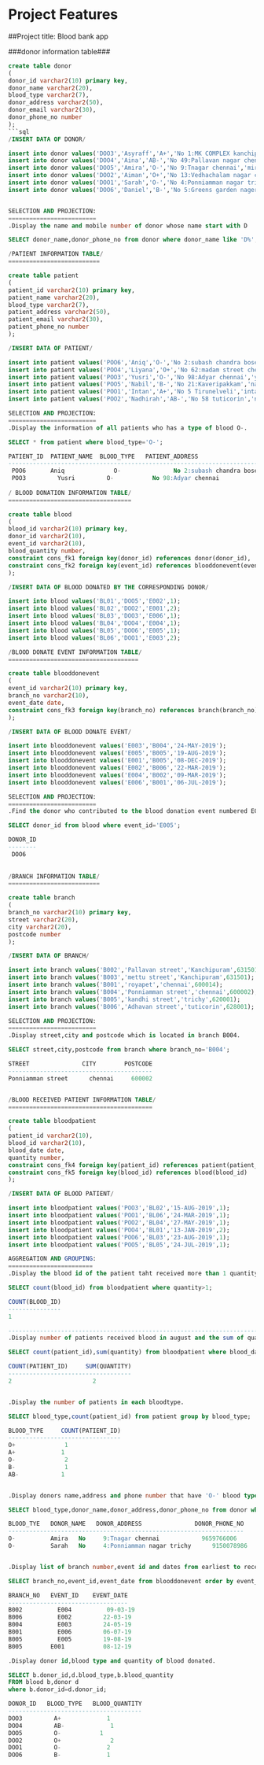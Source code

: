 # Project Features
##Project title:  Blood bank app

###donor information table###
```sql
create table donor
(
donor_id varchar2(10) primary key,
donor_name varchar2(20),
blood_type varchar2(7),
donor_address varchar2(50),
donor_email varchar2(30),
donor_phone_no number
);
```sql
/INSERT DATA OF DONOR/

insert into donor values('DOO3','Asyraff','A+','No 1:MK COMPLEX kanchipuram','asraf08@gmail.com',9899766556);
insert into donor values('DOO4','Aina','AB-','No 49:Pallavan nagar chennai','aina@gmail.com',7899766556);
insert into donor values('DOO5','Amira','O-','No 9:Tnagar chennai','mira124@gmail.com',9659766006);
insert into donor values('DOO2','Aiman','O+','No 13:Vedhachalam nagar coimbatore','aiman11@gmail.com',6888766536);
insert into donor values('DOO1','Sarah','O-','No 4:Ponniamman nagar trichy','sarah@gmail.com',9150078986);
insert into donor values('DOO6','Daniel','B-','No 5:Greens garden nagercoil','nial@gmail.com',9004766556);


SELECTION AND PROJECTION:
=========================
.Display the name and mobile number of donor whose name start with D

SELECT donor_name,donor_phone_no from donor where donor_name like 'D%';

/PATIENT INFORMATION TABLE/
==========================

create table patient 
(
patient_id varchar2(10) primary key,
patient_name varchar2(20),
blood_type varchar2(7),
patient_address varchar2(50),
patient_email varchar2(30),
patient_phone_no number
);

/INSERT DATA OF PATIENT/

insert into patient values('POO6','Aniq','O-','No 2:subash chandra bose street villupuram','aniq7@yahoo.com',9894528445);
insert into patient values('POO4','Liyana','O+','No 62:madam street chennai','lieyana@gmail.com',9894504844);
insert into patient values('POO3','Yusri','O-','No 98:Adyar chennai','yuss04@gmail.com',9922089333);
insert into patient values('POO5','Nabil','B-','No 21:Kaveripakkam','nabil@yahoo.com',8822098761);
insert into patient values('POO1','Intan','A+','No 5 Tirunelveli','intann@gmail.com',9894044921);
insert into patient values('POO2','Nadhirah','AB-','No 58 tuticorin','nanad11@gmail.com',6654321880);

SELECTION AND PROJECTION:
=========================
.Display the information of all patients who has a type of blood O-.

SELECT * from patient where blood_type='O-';

PATIENT_ID  PATIENT_NAME  BLOOD_TYPE   PATIENT_ADDRESS                              PATIENT_EMAIL     PATIENT_PHONE_NO    
-----------------------------------------------------------------------------------------------------------------------
 POO6     	Aniq	          O-	           No 2:subash chandra bose street villupuram  	aniq7@yahoo.com	  9894528445
 POO3	      Yusri	        O-	         No 98:Adyar chennai	                        yuss04@gmail.com	9922089333
 
/ BLOOD DONATION INFORMATION TABLE/
===================================

create table blood
(
blood_id varchar2(10) primary key,
donor_id varchar2(10),
event_id varchar2(10),
blood_quantity number,
constraint cons_fk1 foreign key(donor_id) references donor(donor_id),
constraint cons_fk2 foreign key(event_id) references blooddonevent(event_id)
);

/INSERT DATA OF BLOOD DONATED BY THE CORRESPONDING DONOR/

insert into blood values('BL01','DOO5','E002',1);
insert into blood values('BL02','DOO2','E001',2);
insert into blood values('BL03','DOO3','E006',1);
insert into blood values('BL04','DOO4','E004',1);
insert into blood values('BL05','DOO6','E005',1);
insert into blood values('BL06','DOO1','E003',2);

/BLOOD DONATE EVENT INFORMATION TABLE/
=====================================

create table blooddonevent
(
event_id varchar2(10) primary key,
branch_no varchar2(10),
event_date date,
constraint cons_fk3 foreign key(branch_no) references branch(branch_no)
);

/INSERT DATA OF BLOOD DONATE EVENT/

insert into blooddonevent values('E003','B004','24-MAY-2019');
insert into blooddonevent values('E005','B005','19-AUG-2019');
insert into blooddonevent values('E001','B005','08-DEC-2019');
insert into blooddonevent values('E002','B006','22-MAR-2019');
insert into blooddonevent values('E004','B002','09-MAR-2019');
insert into blooddonevent values('E006','B001','06-JUL-2019');

SELECTION AND PROJECTION:
=========================
.Find the donor who contributed to the blood donation event numbered E005.

SELECT donor_id from blood where event_id='E005';

DONOR_ID
--------
 DOO6
 
 
/BRANCH INFORMATION TABLE/
==========================

create table branch
(
branch_no varchar2(10) primary key,
street varchar2(20),
city varchar2(20),
postcode number
);

/INSERT DATA OF BRANCH/

insert into branch values('B002','Pallavan street','Kanchipuram',631501);
insert into branch values('B003','mettu street','Kanchipuram',631501);
insert into branch values('B001','royapet','chennai',600014);
insert into branch values('B004','Ponniamman street','chennai',600002);
insert into branch values('B005','kandhi street','trichy',620001);
insert into branch values('B006','Adhavan street','tuticorin',628001);

SELECTION AND PROJECTION:
=========================
.Display street,city and postcode which is located in branch B004.

SELECT street,city,postcode from branch where branch_no='B004';

STREET               CITY        POSTCODE
-----------------------------------------
Ponniamman street	   chennai	   600002


/BLOOD RECEIVED PATIENT INFORMATION TABLE/
=========================================

create table bloodpatient
(
patient_id varchar2(10),
blood_id varchar2(10),
blood_date date,
quantity number,
constraint cons_fk4 foreign key(patient_id) references patient(patient_id),
constraint cons_fk5 foreign key(blood_id) references blood(blood_id)
);

/INSERT DATA OF BLOOD PATIENT/

insert into bloodpatient values('POO3','BL02','15-AUG-2019',1);
insert into bloodpatient values('POO1','BL06','24-MAR-2019',1);
insert into bloodpatient values('POO2','BL04','27-MAY-2019',1);
insert into bloodpatient values('POO4','BL01','13-JAN-2019',2);
insert into bloodpatient values('POO6','BL03','23-AUG-2019',1);
insert into bloodpatient values('POO5','BL05','24-JUL-2019',1);

AGGREGATION AND GROUPING:
========================
.Display the blood id of the patient taht received more than 1 quantity of blood.

SELECT count(blood_id) from bloodpatient where quantity>1;

COUNT(BLOOD_ID)
---------------
1

--------------------------------------------------------------------------------------------
.Display number of patients received blood in august and the sum of quantity.

SELECT count(patient_id),sum(quantity) from bloodpatient where blood_date like '%8%';

COUNT(PATIENT_ID)     SUM(QUANTITY)
-----------------------------------
2	                    2


.Display the number of patients in each bloodtype.

SELECT blood_type,count(patient_id) from patient group by blood_type;

BLOOD_TYPE     COUNT(PATIENT_ID)
--------------------------------
O+	            1
A+             1
O-	            2
B-	            1
AB-	           1


.Display donors name,address and phone number that have 'O-' blood type in order.

SELECT blood_type,donor_name,donor_address,donor_phone_no from donor where blood_type='O-' order by donor_name;

BLOOD_TYE   DONOR_NAME   DONOR_ADDRESS               DONOR_PHONE_NO
-------------------------------------------------------------------
O-	        Amira	No     9:Tnagar chennai	           9659766006
O-	        Sarah	No     4:Ponniamman nagar trichy	  9150078986


.Display list of branch number,event id and dates from earliest to recent date.

SELECT branch_no,event_id,event_date from blooddonevent order by event_date;

BRANCH_NO   EVENT_ID    EVENT_DATE
----------------------------------
B002	      E004       	09-03-19
B006	      E002	       22-03-19
B004	      E003	       24-05-19
B001	      E006	       06-07-19
B005	      E005	       19-08-19
B005      	E001	       08-12-19

.Display donor id,blood type and quantity of blood donated.

SELECT b.donor_id,d.blood_type,b.blood_quantity
FROM blood b,donor d
where b.donor_id=d.donor_id;

DONOR_ID   BLOOD_TYPE   BLOOD_QUANTITY
--------------------------------------
DOO3	     A+          	1
DOO4	     AB-	         1
DOO5	     O-	          1
DOO2	     O+         	 2
DOO1	     O-          	2
DOO6	     B-          	1

